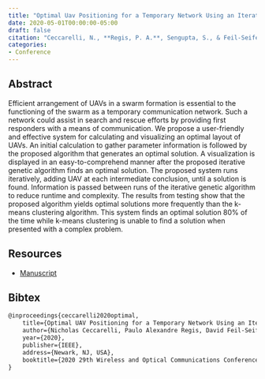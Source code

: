 ```yaml
---
title: "Optimal Uav Positioning for a Temporary Network Using an Iterative Genetic Algorithm"
date: 2020-05-01T00:00:00-05:00
draft: false
citation: "Ceccarelli, N., **Regis, P. A.**, Sengupta, S., & Feil-Seifer, D. (2020, May). Optimal UAV Positioning for a Temporary Network Using an Iterative Genetic Algorithm. In 2020 29th Wireless and Optical Communications Conference (WOCC) (pp. 1-6). IEEE."
categories:
- Conference
---
```


## Abstract
Efficient arrangement of UAVs in a swarm formation is essential to the functioning of the swarm as a temporary communication network. Such a network could assist in search and rescue efforts by providing first responders with a means of communication. We propose a user-friendly and effective system for calculating and visualizing an optimal layout of UAVs. An initial calculation to gather parameter information is followed by the proposed algorithm that generates an optimal solution. A visualization is displayed in an easy-to-comprehend manner after the proposed iterative genetic algorithm finds an optimal solution. The proposed system runs iteratively, adding UAV at each intermediate conclusion, until a solution is found. Information is passed between runs of the iterative genetic algorithm to reduce runtime and complexity. The results from testing show that the proposed algorithm yields optimal solutions more frequently than the k-means clustering algorithm. This system finds an optimal solution 80% of the time while k-means clustering is unable to find a solution when presented with a complex problem.

## Resources
- [Manuscript](resources/wocc_20.pdf)

## Bibtex
```latex
@inproceedings{ceccarelli2020optimal,
    title={Optimal UAV Positioning for a Temporary Network Using an Iterative Genetic Algorithm},
    author={Nicholas Ceccarelli, Paulo Alexandre Regis, David Feil-Seifer, and Shamik Sengupta},
    year={2020},
    publisher={IEEE},
    address={Newark, NJ, USA},
    booktitle={2020 29th Wireless and Optical Communications Conference (WOCC)},
}
```